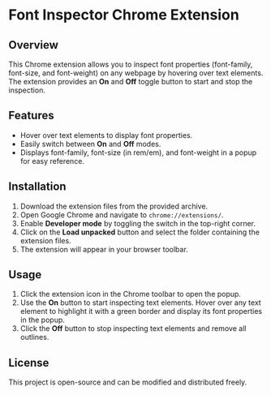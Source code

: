 # Font Inspector Chrome Extension

## Overview
This Chrome extension allows you to inspect font properties (font-family, font-size, and font-weight) on any webpage by hovering over text elements. The extension provides an **On** and **Off** toggle button to start and stop the inspection.

## Features
- Hover over text elements to display font properties.
- Easily switch between **On** and **Off** modes.
- Displays font-family, font-size (in rem/em), and font-weight in a popup for easy reference.

## Installation
1. Download the extension files from the provided archive.
2. Open Google Chrome and navigate to `chrome://extensions/`.
3. Enable **Developer mode** by toggling the switch in the top-right corner.
4. Click on the **Load unpacked** button and select the folder containing the extension files.
5. The extension will appear in your browser toolbar.

## Usage
1. Click the extension icon in the Chrome toolbar to open the popup.
2. Use the **On** button to start inspecting text elements. Hover over any text element to highlight it with a green border and display its font properties in the popup.
3. Click the **Off** button to stop inspecting text elements and remove all outlines.

## License
This project is open-source and can be modified and distributed freely.

